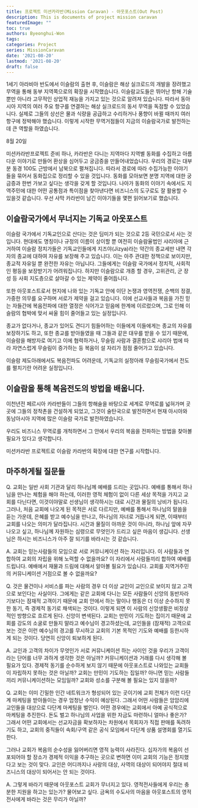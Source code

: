 ```yaml
---
title: 프로젝트 미션카라반(Mission Caravan) - 아웃포스트(Out Post)
description: This is documents of project mission caravan
featuredImage: ""
toc: true
authors: Byeonghui-Won
tags:
categories: Project
series: MissionCaravan
date: '2021-08-20'
lastmod: '2021-08-20'
draft: false
---
```


1세기 아라비아 반도에서 이슬람의 출현 후, 이슬람은 해상 실크로드의 개발을 장려했고 무역을 통해 동부 지역쪽으로의 확장을 시작했습니다. 이슬람교도들은 뛰어난 항해 기술 뿐만 아니라 고무적인 상업적 재능을 가지고 있는 것으로 알려져 있습니다. 따라서 동아시아 지역의 여러 주요 항구를 연결하는 해상 실크로드의 동서 무역을 독점할 수 있었습니다. 실제로 그들의 상선은 물과 식량을 공급하고 수리하거나 풍향이 바뀔 때까지 여러 항구에 정박해야 했습니다. 이렇게 시작한 무역거점들이 지금의 이슬람국가로 발전하는데 큰 역할을 하였습니다. 


8월 20일

미션카라반프로젝트 준비 하나, 카라반은 다니는 지역마다 지역별 동화를 수집하고 아름다운 이야기로 만들어 환상을 심어두고 궁금증을 만들어내었습니다. 우리의 경로는 대부분 동경 100도 근방에서 남북으로 펼쳐집니다. 따라서 경로에 따라 수집가능한 이야기들을 묶어서 동화집으로 정리할 수 있을 것입니다. 동화를 모아보면 분명 지역에 대한 궁금증과 한번 가보고 싶다는 생각을 갖게 할 것입니다. 나아가 동화의 이야기 속에서도 지역주민에 대한 어떤 공통점과 특이점을 찾아낸다면 비즈니스의 도구로도 잘 활용할 수 있을것 같습니다. 
우선 사막 카라반이 남긴 이야기들을 몇편 읽어보기로 했습니다.

## 이슬람국가에서 무너지는 기독교 아웃포스트

이슬람 국가에서 기독교인으로 산다는 것은 딤미가 되는 것으로 2등 국민으로서 사는 것입니다. 현대에도 명칭이나 규정의 이름이 상이할 뿐 여전히 이슬람율법인 샤리아에 근거하여 이슬람 정치가들은 기독교인들에게 지즈야(Jizya)라는 약간의 종교세만 내면 각자의 종교에 대하여 자유를 보장해 주고 있습니다. 이는 아주 관대한 정책으로 보이지만, 종교적 자유일 뿐 완전한 자유는 아닙니다. 그들에게는 이슬람 국가에서 정치적, 사회적인 평등을 보장받기가 어려워집니다. 하지만 이슬람으로 개종 할 경우, 고위관리, 군 장성 등 사회 지도층으로 살아갈 수 있는 제약이 줄어듭니다. 

또한 아웃포스트로서 현지에 나와 있는 기독교 안에 이단 논쟁과 영역전쟁, 순백의 정결, 가중한 의무를 요구하며 서로가 제약을 걸고 있습니다. 이에 선교사들과 복음을 가진 믿는 자들간에 복음전파에 대한 열정은 식어가고 믿음에 한계에 이르렀으며, 그로 인해 이슬람의 협박에 맞서 싸울 힘이 줄어들고 있는 실정입니다. 

종교가 없다거나, 종교가 있어도 견디기 힘들어하는 이들에게 이들에게는 종교의 자유를 보장하기도 하고, 또한 종교를 받아들였을 때 그들과 같은 대우를 받을 수 있기 때문에, 이슬람을 해방자로 여기고 이에 협력하거나, 무슬림 사람과 결혼함으로 샤리아 법에 따라 자연스럽게 무슬림이 증가하는 등 복음이 설 자리가 점점 줄어가고 있습니다. 

이슬람 제도아래에서도 복음전파도 어려운데, 기독교의 실정아래 무슬림국가에서 전도를 펼치기란 어려운 실정입니다. 


## 이슬람을 통해 복음전도의 방법을 배웁니다. 

이천년전 페르시아 카라반들이 그들의 항해술을 바탕으로 세계로 무역로를 넓혀가며 곳곳에 그들의 정착촌을 건설하게 되었고, 그것이 술탄국으로 발전하면서 현재 아시아와 동남아시아 지역에 많은 이슬람 국가로 발전하였습니다. 

우리도 비즈니스 무역로를 개척하면서 그 안에서 우리의 복음을 전파하는 방법을 찾아볼 필요가 있다고 생각합니다. 

미션카라반 프로젝트로 이슬람 카라반의 확장에 대한 연구를 시작합니다. 


## 마주하게될 질문들

Q. 교회는 일반 사회 기관과 달리 하나님께 예배를 드리는 곳입니다. 예배를 통해서 하나님을 만나는 체험을 해야 하는데, 이러한 영적 체험이 없이 다른 세상 목적을 가지고 교회를 다닌다면, 이것이야말로 선생님이 생각하시는 대로 시간과 물질의 낭비가 됩니다. 그러나, 처음 교회에 나오게 된 목적은 서로 다르지만, 예배를 통해서 하나님의 말씀을 듣는 가운데, 은혜를 받고 예수님을 만나고, 하나님의 자녀로 거듭나게 되면, 이때부터 교회를 나오는 의미가 달라집니다. 시간과 물질이 아까운 것이 아니라, 하나님 앞에 자꾸 나오고 싶고, 하나님께 자원하는 심령으로 무엇인가 드리고 싶은 마음이 생깁니다. 선생님은 하시는 비즈니스가 아주 잘 되기를 바라시는 것 같습니다.

A. 교회는 믿는사람들의 모임으로 서로 커뮤니케이션 하는 자리입니다. 이 사람들과 연합하여 교회의 자립을 위해 노력할 수 없을까요? 이 자리에서 사람들끼리 합하여 예배를 드립니다. 예배에서 재물과 드림에 대해서 알아볼 필요가 있습니다. 교회를 지역거주민의 커뮤니케이션 거점으로 볼 수 없을까요?

Q. 것은 물건이나 서비스를 파는 사람의 경우 더 이상 교인이 교인으로 보이지 않고 고객으로 보인다는 사실이다. 그에게는 같은 교회에 다니는 모든 사람들이 신앙의 동반자라기보다는 잠재적 고객이기 때문에 교회 안에서 하는 말이나 행동은 더 이상 순수하지 못한 동기, 즉 경제적 동기로 채색되는 것이다. 이렇게 되면 이 사람의 신앙생활은 비정상적인 방향으로 흐르게 된다. 신앙이 변색된다. 교회는 만민이 기도하는 집이기 때문에 교회를 강도의 소굴로 만들지 말라고 예수님이 경고하셨는데, 교인들을 (잠재적) 고객으로 보는 것은 이런 예수님의 경고를 무시하고 교회의 기본 목적인 기도와 예배를 등한시하게 되는 것이다. 당연히 신앙이 퇴보하게 된다.

A. 교인과 고객의 차이가 무엇인가 서로 커뮤니케이션 하는 사이인 것을 우리가 고객이라는 단어를 너무 과하게 생각한 것은 아닐까? 커뮤니케이션과 거래를 다시 생각해 볼 필요가 있다. 경제적 동기를 순수하게 보지 않기 때문에 아웃포스트로 나와있는 교회들이 자립하지 못하는 것은 아닐까?
교회는 만민이 기도하는 집일까? 아니면 믿는 사람들끼리 커뮤니케이션하는 모임일까? 교회와 성소를 구분해 볼 필요는 있지 않을까?

Q. 교회는 이미 긴밀한 인간 네트워크가 형성되어 있는 곳이기에 교회 전체가 이런 다단계 마케팅을 받아들이는 경우 엄청난 수익이 예상된다. 그래서 어떤 사람들은 암암리에 교인들을 대상으로 다단계 마케팅을 벌인다. 어떤 경우에는 교회에서 아예 공식적으로 마케팅을 추진한다. 돈도 벌고 하나님의 사업을 위한 자금도 마련하니 얼마나 좋은가? 그래서 어떤 교회에서는 선교자금을 확보하자는 차원에서 목회자가 직접 판매를 독려하기도 하고, 교회의 중직들이 속회/구역 같은 공식 모임에서 다단계 상품 설명회를 열기도 한다.

그러나 교회가 복음의 순수성을 잃어버리면 영적 능력이 사라진다. 십자가의 복음이 선포되어야 할 장소가 경제적 이익을 추구하는 곳으로 변하면 이미 교회의 기능은 정지했다고 보는 것이 맞다. 교인은 어디까지나 사랑의 대상, 사역의 대상이 되어야지 절대 비즈니스의 대상이 되어서는 안 되는 것이다.

A. 그렇게 바라기 때문에 아웃포스트 교회가 무너지고 있다. 영적전사들에게 우리는 충분한 지원을 하고는 있는가? 물어보고 싶다. 금욕의 수도사의 마음을 아웃포스트의 영적전사에게 바라는 것은 무리가 아닐까?
